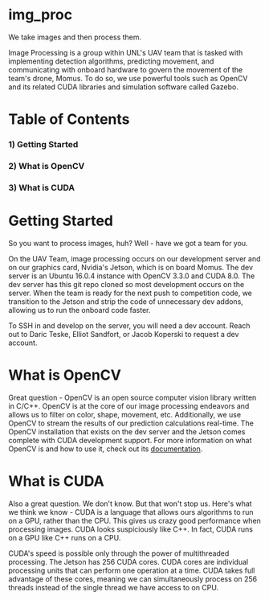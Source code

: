 # img_proc
We take images and then process them.

Image Processing is a group within UNL's UAV team that is tasked with implementing detection algorithms, predicting movement, and communicating with onboard hardware to govern the movement of the team's drone, Momus. To do so, we use powerful tools such as OpenCV and its related CUDA libraries and simulation software called Gazebo.

# Table of Contents
### 1) Getting Started
### 2) What is OpenCV
### 3) What is CUDA

# Getting Started
So you want to process images, huh? Well - have we got a team for you.

On the UAV Team, image processing occurs on our development server and on our graphics card, Nvidia's Jetson, which is on board Momus. The dev server is an Ubuntu 16.0.4 instance with OpenCV 3.3.0 and CUDA 8.0. The dev server has this git repo cloned so most development occurs on the server. When the team is ready for the next push to competition code, we transition to the Jetson and strip the code of unnecessary dev addons, allowing us to run the onboard code faster.

To SSH in and develop on the server, you will need a dev account. Reach out to Daric Teske, Elliot Sandfort, or Jacob Koperski to request a dev account.

# What is OpenCV
Great question - OpenCV is an open source computer vision library written in C/C++. OpenCV is at the core of our image processing endeavors and allows us to filter on color, shape, movement, etc. Additionally, we use OpenCV to stream the results of our prediction calculations real-time. The OpenCV installation that exists on the dev server and the Jetson comes complete with CUDA development support. For more information on what OpenCV is and how to use it, check out its [documentation](http://docs.opencv.org/3.3.0/).

# What is CUDA
Also a great question. We don't know. But that won't stop us. Here's what we think we know - CUDA is a language that allows ours algorithms to run on a GPU, rather than the CPU. This gives us crazy good performance when processing images. CUDA looks suspiciously like C++. In fact, CUDA runs on a GPU like C++ runs on a CPU.

CUDA's speed is possible only through the power of multithreaded processing. The Jetson has 256 CUDA cores. CUDA cores are individual processing units that can perform one operation at a time. CUDA takes full advantage of these cores, meaning we can simultaneously process on 256 threads instead of the single thread we have access to on CPU.
